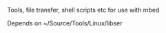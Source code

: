 
Tools, file transfer, shell scripts etc for use with mbed

Depends on ~/Source/Tools/Linux/libser

